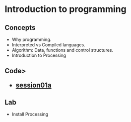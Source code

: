 <h1>Introduction to programming</h1>
<h2>Concepts</h2>
<ul>
<li>Why programming.
<li>Interpreted vs Compiled languages.
<li>Algorithm: Data, functions and control structures.
<li>Introduction to Processing
</ul>
<h2>Code>
<ul>
<li> <a href="https://github.com/enricguaus/programacio/tree/master/session01/session01a">session01a</a>
</ul>
<h2>Lab</h2>
<ul>
<li>Install Processing
</ul>
